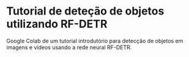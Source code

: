 # Tutorial de deteção de objetos utilizando RF-DETR
Google Colab de um tutorial introdutório para detecção de objetos em imagens e vídeos usando a rede neural RF-DETR.
